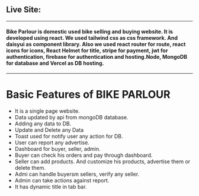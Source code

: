 <h2>Live Site: </h2>
<hr>
<h4>
Bike Parlour is domestic used bike selling and buying website. It is developed using react. We used tailwind css as css framework. And daisyui as component library. Also we used react router for route, react icons for icons, React Helmet for title, stripe for payment, jwt for authentication, firebase for authentication and hosting.Node,  MongoDB for database and Vercel as DB hosting.
</h4>

<hr>

<h1>Basic Features of BIKE PARLOUR</h1>

<ul style="list-style-type:disc;">
  <li>It is a single page website.</li>
  <li>Data updated by api from mongoDB database.</li>
  <li>Adding any data to DB.</li>
  <li>Update and Delete any Data</li>
  <li>Toast used for notify user any action for DB.</li>
  <li>User can report any advertise.</li>
  <li>Dashboard for buyer, seller, admin.</li>
  <li>Buyer can check his orders and pay through dashboard.</li>
  <li>Seller can add products. And customize his products, advertise them or delete them.</li>
  <li>Admi can handle buyersm sellers, verify any seller.</li>
  <li>Admin can take actions against report.</li>
  <li>It has dynamic title in tab bar.</li>
</ul>
